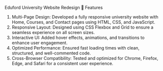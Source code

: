 Eduford University Website Redesign
📌 Features
1. Multi-Page Design: Developed a fully responsive university website with Home, Courses, and Contact pages using HTML, CSS, and JavaScript.
2. Responsive Layout: Designed using CSS Flexbox and Grid to ensure a seamless experience on all screen sizes.
3. Interactive UI: Added hover effects, animations, and transitions to enhance user engagement.
4. Optimized Performance: Ensured fast loading times with clean, structured, and well-commented code.
5. Cross-Browser Compatibility: Tested and optimized for Chrome, Firefox, Edge, and Safari for a consistent user experience.

